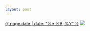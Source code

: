 ```yaml
---
layout: post
---
```


<p>
  <time><a href="/194">{{ page.date | date: "%e %B, %Y" }}</a></time>
  <a href="/194"><img src="{{ site.assets_url }}/194-640.jpg" srcset="{{ site.assets_url }}/194-1280.jpg 1280w, {{ site.assets_url }}/194-960.jpg 960w, {{ site.assets_url }}/194-640.jpg 640w, {{ site.assets_url }}/194-320.jpg 320w" sizes="(min-width: 700px) 50vw, calc(100vw - 2rem)" /></a>
</p>
